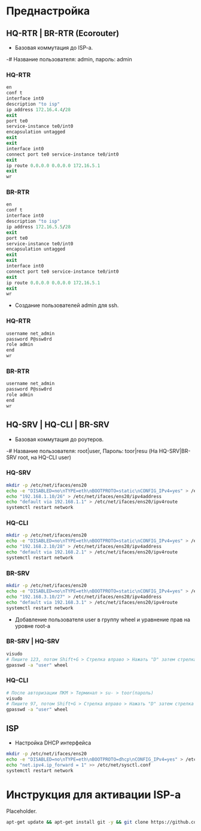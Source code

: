 # Преднастройка

## HQ-RTR | BR-RTR (Ecorouter)

- Базовая коммутация до ISP-a.

-# Название пользователя: admin, пароль: admin

### HQ-RTR

```tcl
en
conf t
interface int0
description "to isp"
ip address 172.16.4.4/28
exit
port te0
service-instance te0/int0
encapsulation untagged
exit
exit
interface int0
connect port te0 service-instance te0/int0
exit
ip route 0.0.0.0 0.0.0.0 172.16.5.1
exit
wr
```

### BR-RTR

```tcl
en
conf t
interface int0
description "to isp"
ip address 172.16.5.5/28
exit
port te0
service-instance te0/int0
encapsulation untagged
exit
exit
interface int0
connect port te0 service-instance te0/int0
exit
ip route 0.0.0.0 0.0.0.0 172.16.5.1
exit
wr
```

- Создание пользователей admin для ssh.

### HQ-RTR

```tcl
username net_admin
password P@ssw0rd
role admin
end
wr
```

### BR-RTR

```tcl
username net_admin
password P@ssw0rd
role admin
end
wr
```

## HQ-SRV | HQ-CLI | BR-SRV

- Базовая коммутация до роутеров.

-# Название пользователя: root|user, Пароль: toor|resu (На HQ-SRV|BR-SRV root, на HQ-CLI user)

### HQ-SRV

```bash
mkdir -p /etc/net/ifaces/ens20
echo -e "DISABLED=no\nTYPE=eth\nBOOTPROTO=static\nCONFIG_IPv4=yes" > /etc/net/ifaces/ens20/options
echo "192.168.1.10/26" > /etc/net/ifaces/ens20/ipv4address
echo "default via 192.168.1.1" > /etc/net/ifaces/ens20/ipv4route
systemctl restart network
```

### HQ-CLI

```bash
mkdir -p /etc/net/ifaces/ens20
echo -e "DISABLED=no\nTYPE=eth\nBOOTPROTO=static\nCONFIG_IPv4=yes" > /etc/net/ifaces/ens20/options
echo "192.168.2.10/28" > /etc/net/ifaces/ens20/ipv4address
echo "default via 192.168.2.1" > /etc/net/ifaces/ens20/ipv4route
systemctl restart network
```

### BR-SRV

```bash
mkdir -p /etc/net/ifaces/ens20
echo -e "DISABLED=no\nTYPE=eth\nBOOTPROTO=static\nCONFIG_IPv4=yes" > /etc/net/ifaces/ens20/options
echo "192.168.3.10/27" > /etc/net/ifaces/ens20/ipv4address
echo "default via 192.168.3.1" > /etc/net/ifaces/ens20/ipv4route
systemctl restart network
```

- Добавление пользователя user в группу wheel и уравнение прав на уровне root-a

### BR-SRV | HQ-SRV

```bash
visudo
# Пишите 123, потом Shift+G > Стрелка вправо > Нажать "D" затем стрелка влево > :wq
gpasswd -a "user" wheel
```

### HQ-CLI

```bash
# После авторизации ПКМ > Терминал > su- > toor(пароль)
visudo
# Пишите 97, потом Shift+G > Стрелка вправо > Нажать "D" затем стрелка влево > :wq
gpasswd -a "user" wheel
```

## ISP

- Настройка DHCP интерфейса

```bash
mkdir -p /etc/net/ifaces/ens20
echo -e "DISABLED=no\nTYPE=eth\nBOOTPROTO=dhcp\nCONFIG_IPv4=yes" > /etc/net/ifaces/ens20/options
echo "net.ipv4.ip_forward = 1" >> /etc/net/sysctl.conf
systemctl restart network
```

# Инструкция для активации ISP-a

Placeholder.

```bash
apt-get update && apt-get install git -y && git clone https://github.com/NiKeNO1540/DEMO-2025-TESTING
```
